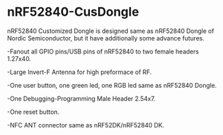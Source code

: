 # nRF52840-CusDongle
nRF52840 Customized Dongle is designed same as nRF52840 Dongle of Nordic Semiconductor, but it have additionally some advance futures.

-Fanout all GPIO pins/USB pins of nRF52840 to two female headers 1.27x40.

-Large Invert-F Antenna for high preformace of RF.

-One user button, one green led, one RGB led same as nRF52840 Dongle.

-One Debugging-Programming Male Header 2.54x7.

-One reset button.

-NFC ANT connector same as nRF52DK/nRF52840 DK.
